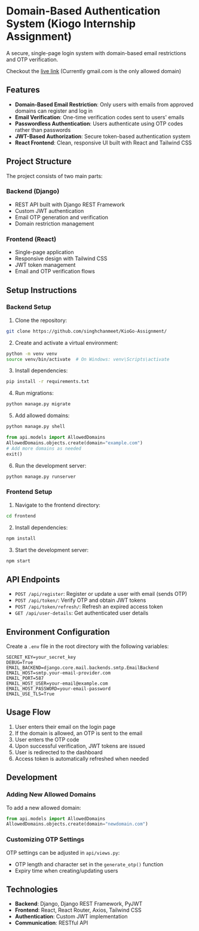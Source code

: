 # Domain-Based Authentication System (Kiogo Internship Assignment)

A secure, single-page login system with domain-based email restrictions and OTP verification.

Checkout the [live link](https://domain-login-kiogo.vercel.app) (Currently gmail.com is the only allowed domain)

## Features

- **Domain-Based Email Restriction**: Only users with emails from approved domains can register and log in
- **Email Verification**: One-time verification codes sent to users' emails
- **Passwordless Authentication**: Users authenticate using OTP codes rather than passwords
- **JWT-Based Authorization**: Secure token-based authentication system
- **React Frontend**: Clean, responsive UI built with React and Tailwind CSS

## Project Structure

The project consists of two main parts:

### Backend (Django)

- REST API built with Django REST Framework
- Custom JWT authentication
- Email OTP generation and verification
- Domain restriction management

### Frontend (React)

- Single-page application
- Responsive design with Tailwind CSS
- JWT token management
- Email and OTP verification flows

## Setup Instructions

### Backend Setup

1. Clone the repository:
```bash
git clone https://github.com/singhchanmeet/KioGo-Assignment/
```

2. Create and activate a virtual environment:
```bash
python -m venv venv
source venv/bin/activate  # On Windows: venv\Scripts\activate
```

3. Install dependencies:
```bash
pip install -r requirements.txt
```

4. Run migrations:
```bash
python manage.py migrate
```

5. Add allowed domains:
```bash
python manage.py shell
```
```python
from api.models import AllowedDomains
AllowedDomains.objects.create(domain="example.com")
# Add more domains as needed
exit()
```

6. Run the development server:
```bash
python manage.py runserver
```

### Frontend Setup

1. Navigate to the frontend directory:
```bash
cd frontend
```

2. Install dependencies:
```bash
npm install
```

3. Start the development server:
```bash
npm start
```

## API Endpoints

- `POST /api/register`: Register or update a user with email (sends OTP)
- `POST /api/token/`: Verify OTP and obtain JWT tokens
- `POST /api/token/refresh/`: Refresh an expired access token
- `GET /api/user-details`: Get authenticated user details

## Environment Configuration

Create a `.env` file in the root directory with the following variables:

```
SECRET_KEY=your_secret_key
DEBUG=True
EMAIL_BACKEND=django.core.mail.backends.smtp.EmailBackend
EMAIL_HOST=smtp.your-email-provider.com
EMAIL_PORT=587
EMAIL_HOST_USER=your-email@example.com
EMAIL_HOST_PASSWORD=your-email-password
EMAIL_USE_TLS=True
```

## Usage Flow

1. User enters their email on the login page
2. If the domain is allowed, an OTP is sent to the email
3. User enters the OTP code
4. Upon successful verification, JWT tokens are issued
5. User is redirected to the dashboard
6. Access token is automatically refreshed when needed

## Development

### Adding New Allowed Domains

To add a new allowed domain:

```python
from api.models import AllowedDomains
AllowedDomains.objects.create(domain="newdomain.com")
```

### Customizing OTP Settings

OTP settings can be adjusted in `api/views.py`:

- OTP length and character set in the `generate_otp()` function
- Expiry time when creating/updating users

## Technologies

- **Backend**: Django, Django REST Framework, PyJWT
- **Frontend**: React, React Router, Axios, Tailwind CSS
- **Authentication**: Custom JWT implementation
- **Communication**: RESTful API

